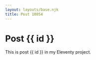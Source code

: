 ```yaml
---
layout: layouts/base.njk
title: Post 10054
---
```


# Post {{ id }}

This is post {{ id }} in my Eleventy project.
